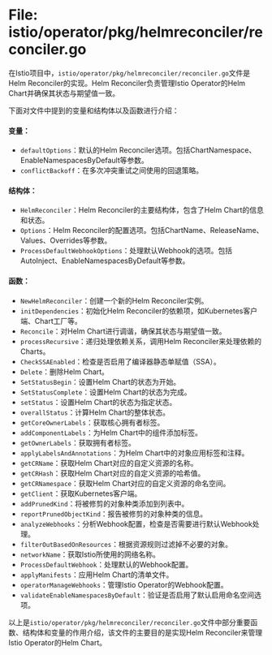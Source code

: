 # File: istio/operator/pkg/helmreconciler/reconciler.go

在Istio项目中，`istio/operator/pkg/helmreconciler/reconciler.go`文件是Helm Reconciler的实现。Helm Reconciler负责管理Istio Operator的Helm Chart并确保其状态与期望值一致。

下面对文件中提到的变量和结构体以及函数进行介绍：

#### 变量：

- `defaultOptions`：默认的Helm Reconciler选项。包括ChartNamespace、EnableNamespacesByDefault等参数。
- `conflictBackoff`：在多次冲突重试之间使用的回退策略。

#### 结构体：

- `HelmReconciler`：Helm Reconciler的主要结构体，包含了Helm Chart的信息和状态。
- `Options`：Helm Reconciler的配置选项。包括ChartName、ReleaseName、Values、Overrides等参数。
- `ProcessDefaultWebhookOptions`：处理默认Webhook的选项。包括AutoInject、EnableNamespacesByDefault等参数。

#### 函数：

- `NewHelmReconciler`：创建一个新的Helm Reconciler实例。
- `initDependencies`：初始化Helm Reconciler的依赖项，如Kubernetes客户端、Chart工厂等。
- `Reconcile`：对Helm Chart进行调谐，确保其状态与期望值一致。
- `processRecursive`：递归处理依赖关系，调用Helm Reconciler来处理依赖的Charts。
- `CheckSSAEnabled`：检查是否启用了编译器静态单赋值（SSA）。
- `Delete`：删除Helm Chart。
- `SetStatusBegin`：设置Helm Chart的状态为开始。
- `SetStatusComplete`：设置Helm Chart的状态为完成。
- `setStatus`：设置Helm Chart的状态为指定状态。
- `overallStatus`：计算Helm Chart的整体状态。
- `getCoreOwnerLabels`：获取核心拥有者标签。
- `addComponentLabels`：为Helm Chart中的组件添加标签。
- `getOwnerLabels`：获取拥有者标签。
- `applyLabelsAndAnnotations`：为Helm Chart中的对象应用标签和注释。
- `getCRName`：获取Helm Chart对应的自定义资源的名称。
- `getCRHash`：获取Helm Chart对应的自定义资源的哈希值。
- `getCRNamespace`：获取Helm Chart对应的自定义资源的命名空间。
- `getClient`：获取Kubernetes客户端。
- `addPrunedKind`：将被修剪的对象种类添加到列表中。
- `reportPrunedObjectKind`：报告被修剪的对象种类的信息。
- `analyzeWebhooks`：分析Webhook配置，检查是否需要进行默认Webhook处理。
- `filterOutBasedOnResources`：根据资源规则过滤掉不必要的对象。
- `networkName`：获取Istio所使用的网络名称。
- `ProcessDefaultWebhook`：处理默认的Webhook配置。
- `applyManifests`：应用Helm Chart的清单文件。
- `operatorManageWebhooks`：管理Istio Operator的Webhook配置。
- `validateEnableNamespacesByDefault`：验证是否启用了默认启用命名空间选项。

以上是`istio/operator/pkg/helmreconciler/reconciler.go`文件中部分重要函数、结构体和变量的作用介绍，该文件的主要目的是实现Helm Reconciler来管理Istio Operator的Helm Chart。

